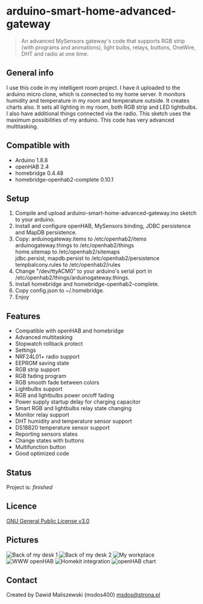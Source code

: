 # arduino-smart-home-advanced-gateway
> An advanced MySensors gateway's code that supports RGB strip (with programs and animations), light bulbs, relays, buttons, OneWire, DHT and radio at one time. 

## General info
I use this code in my intelligent room project. I have it uploaded to the arduino micro clone, which is connected to my home server. It monitors humidity and temperature in my room and temperature outside. It creates charts also. It sets all lighting in my room, both RGB strip and LED lightbulbs. I also have additional things connected via the radio. This sketch uses the maximum possibilities of my arduino. This code has very advanced multitasking.

## Compatible with
* Arduino 1.8.8
* openHAB 2.4
* homebridge 0.4.48
* homebridge-openhab2-complete 0.10.1

## Setup
1. Compile and upload arduino-smart-home-advanced-gateway.ino sketch to your arduino.
2. Install and configure openHAB, MySensors binding, JDBC persistence and MapDB persistence.
3. Copy:
arduinogateway.items to /etc/openhab2/items\
arduinogateway.things to /etc/openhab2/things\
home.sitemap to /etc/openhab2/sitemaps\
jdbc.persist, mapdb.persist to /etc/openhab2/persistence\
tempbalcony.rules to /etc/openhab2/rules
4. Change "/dev/ttyACM0" to your arduino's serial port in /etc/openhab2/things/arduinogateway.things.
5. Install homebridge and homebridge-openhab2-complete.
6. Copy config.json to ~/.homebridge.
7. Enjoy

## Features
* Compatible with openHAB and homebridge
* Advanced multitasking
* Stopwatch rollback protect
* Settings
* NRF24L01+ radio support
* EEPROM saving state
* RGB strip support
* RGB fading program
* RGB smooth fade between colors
* Lightbulbs support
* RGB and lightbulbs power on/off fading
* Power supply startup delay for charging capacitor
* Smart RGB and lightbulbs relay state changing
* Monitor relay support
* DHT humidity and temperature sensor support
* DS18B20 temperature sensor support
* Reporting sensors states
* Change states with buttons
* Multifunction button
* Good optimized code

## Status
Project is: _finished_

## Licence
[GNU General Public License v3.0](https://github.com/msdos400/arduino-smart-home-advanced-gateway/blob/master/LICENSE)

## Pictures
![Back of my desk 1](https://raw.githubusercontent.com/msdos400/arduino-smart-home-advanced-gateway/assets/pics/pic1.jpg)
![Back of my desk 2](https://raw.githubusercontent.com/msdos400/arduino-smart-home-advanced-gateway/assets/pics/pic2.jpg)
![My workplace](https://raw.githubusercontent.com/msdos400/arduino-smart-home-advanced-gateway/assets/pics/pic3.jpg)
![WWW openHAB](https://raw.githubusercontent.com/msdos400/arduino-smart-home-advanced-gateway/assets/pics/pic4.jpg)
![Homekit integration](https://raw.githubusercontent.com/msdos400/arduino-smart-home-advanced-gateway/assets/pics/pic5.jpg)
![openHAB chart](https://raw.githubusercontent.com/msdos400/arduino-smart-home-advanced-gateway/assets/pics/pic6.jpg)

## Contact
Created by Dawid Maliszewski (msdos400) <msdos@strona.pl>
